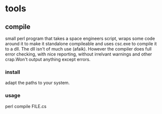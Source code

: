 # tools

## compile
small perl program that takes a space engineers script, wraps some code around it to make it standalone compileable and uses csc.exe to compile it to a dll. The dll isn't of much use (afaik). However the compiler does full error checking, with nice reporting, without irrelvant warnings and other crap.Won't output anything except errors.

### install
adapt the paths to your system.

### usage
perl compile FILE.cs   
  
